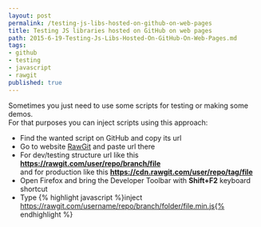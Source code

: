 ```yaml
---
layout: post
permalink: /testing-js-libs-hosted-on-github-on-web-pages
title: Testing JS libraries hosted on GitHub on web pages
path: 2015-6-19-Testing-Js-Libs-Hosted-On-GitHub-On-Web-Pages.md
tags:
- github
- testing
- javascript
- rawgit
published: true
---
```


Sometimes you just need to use some scripts for testing or making some demos.  
For that purposes you can inject scripts using this approach:

- Find the wanted script on GitHub and copy its url
- Go to website [RawGit](https://rawgit.com/) and paste url there
- For dev/testing structure url like this __https://rawgit.com/user/repo/branch/file__  
and for production like this __https://cdn.rawgit.com/user/repo/tag/file__
- Open Firefox and bring the Developer Toolbar with __Shift+F2__ keyboard shortcut
- Type {% highlight javascript %}inject https://rawgit.com/username/repo/branch/folder/file.min.js{% endhighlight %}
